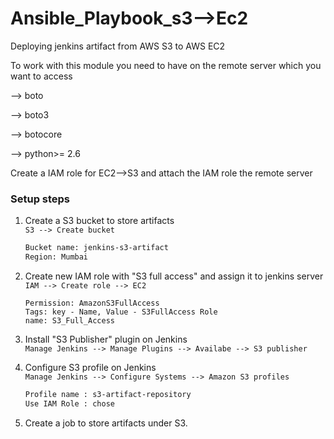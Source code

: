 # Ansible_Playbook_s3-->Ec2
Deploying jenkins artifact from AWS S3 to AWS EC2

To work with this module you need to have on the remote server which you want to access

--> boto

--> boto3

--> botocore

--> python>= 2.6

Create a IAM role for EC2-->S3 and attach the IAM role the remote server 


  ### Setup steps 
1. Create a S3 bucket to store artifacts  
    `S3 --> Create bucket `
      ```sh 
   Bucket name: jenkins-s3-artifact 
   Region: Mumbai
   ```
1. Create new IAM role with "S3 full access" and assign it to jenkins server  
   `IAM --> Create role --> EC2` 
   ```ssh 
   Permission: AmazonS3FullAccess 
   Tags: key - Name, Value - S3FullAccess Role 
   name: S3_Full_Access
   ```
   
1. Install "S3 Publisher" plugin on Jenkins  
  `Manage Jenkins --> Manage Plugins --> Availabe --> S3 publisher`

1. Configure S3 profile on Jenkins  
  `Manage Jenkins --> Configure Systems --> Amazon S3 profiles` 
   ```sh
   Profile name : s3-artifact-repository 
   Use IAM Role : chose
   ```

1. Create a job to store artifacts under S3.
